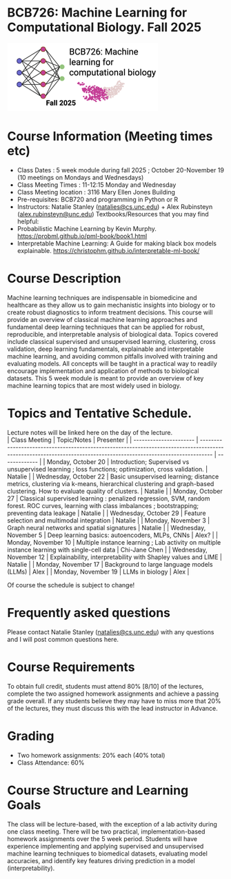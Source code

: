# BCB726: Machine Learning for Computational Biology. Fall 2025
<p>
  <img src="https://github.com/natalies-teaching/BCB726_Fall2025/blob/main/bcb726.png" width="350" />
</p>

# Course Information (Meeting times etc) 
* Class Dates : 5 week module during fall 2025 ; October 20-November 19 (10 meetings on Mondays and Wednesdays) 
* Class Meeting Times : 11-12:15 Monday and Wednesday 
* Class Meeting location : 3116 Mary Ellen Jones Building
* Pre-requisites: BCB720 and programming in Python or R
* Instructors: Natalie Stanley (natalies@cs.unc.edu) + Alex Rubinsteyn (alex.rubinsteyn@unc.edu) 
Textbooks/Resources that you may find helpful:
* Probabilistic Machine Learning by Kevin Murphy. https://probml.github.io/pml-book/book1.html 
* Interpretable Machine Learning: A Guide for making black box models explainable. https://christophm.github.io/interpretable-ml-book/ 

# Course Description 
Machine learning techniques are indispensable in biomedicine and healthcare as they allow us to gain mechanistic insights into biology or to create robust diagnostics to inform treatment decisions. This course will provide an overview of classical machine learning approaches and fundamental deep learning techniques that can be applied for robust, reproducible, and interpretable analysis of biological data. Topics covered include classical supervised and unsupervised learning, clustering, cross validation, deep learning fundamentals, explainable and interpretable machine learning, and avoiding common pitfalls involved with training and evaluating models. All concepts will be taught in a practical way to readily encourage implementation and application of methods to biological datasets. This 5 week module is meant to provide an overview of key machine learning topics that are most widely used in biology. 

# Topics and Tentative Schedule.
Lecture notes will be linked here on the day of the lecture.  
| Class Meeting          | Topic/Notes                                                                                                                                                            | Presenter     |
| ---------------------- | ---------------------------------------------------------------------------------------------------------------------------------------------------------------- | ------------- |
| Monday, October 20     | Introduction; Supervised vs unsupervised learning ; loss functions; optimization, cross validation.                                                              | Natalie       |
| Wednesday, October 22  | Basic unsupervised learning; distance metrics, clustering via k\-means, hierarchical clustering and graph-based clustering. How to evaluate quality of clusters. | Natalie       |
| Monday, October 27     | Classical supervised learning : penalized regression, SVM, random forest. ROC curves, learning with class imbalances ; bootstrapping; preventing data leakage    | Natalie       |
| Wednesday, October 29  | Feature selection and multimodal integration                                                                                                                     | Natalie       |
| Monday, November 3     | Graph neural networks and spatial signatures                                                                                                                     | Natalie       |
| Wednesday, November 5  | Deep learning basics: autoencoders, MLPs, CNNs                                                                                                                   | Alex?         |
| Monday, November 10    | Multiple instance learning ; Lab activity on multiple instance learning with single-cell data                                                                    | Chi-Jane Chen |
| Wednesday, November 12 | Explainability, interpretability with Shapley values and LIME                                                                                                    | Natalie       |
| Monday, November 17    | Background to large language models (LLMs)                                                                                                                       | Alex          |
| Monday, November 19    | LLMs in biology                                                                                                                                                  | Alex          |

Of course the schedule is subject to change! 

# Frequently asked questions
Please contact Natalie Stanley (natalies@cs.unc.edu) with any questions and I will post common questions here. 

# Course Requirements 
To obtain full credit, students must attend 80% [8/10] of the lectures, complete the two assigned homework assignments and achieve a passing grade overall. If any students believe they may
have to miss more that 20% of the lectures, they must discuss this with the lead instructor in
Advance.

# Grading 
* Two homework assignments: 20% each (40% total)
* Class Attendance: 60%

# Course Structure and Learning Goals
The class will be lecture-based, with the exception of a lab activity during one class meeting. There will be two practical, implementation-based homework assignments over the 5 week period. Students will have experience implementing and applying supervised and unsupervised machine learning techniques to biomedical datasets, evaluating model accuracies, and identify key features driving prediction in a model (interpretability). 



